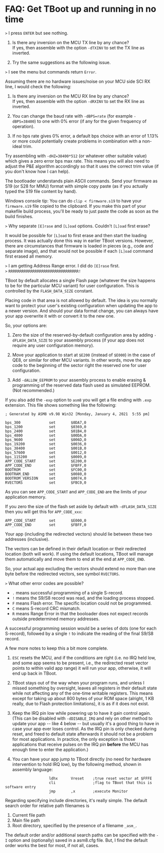FAQ: Get TBoot up and running in no time
========================================

`>` I press `ENTER` but see nothing.

1. Is there any inversion on the MCU TX line by any chance?<br>
   If yes, then assemble with the option `-dTXINV` to set the TX line as inverted.

2. Try the same suggestions as the following issue.

`>` I see the menu but commands return `Error`.

Assuming there are no hardware issues/noise on your MCU side SCI RX line, I would check the following:

1. Is there any inversion on the MCU RX line by any chance?<br>
   If yes, then assemble with the option `-dRXINV` to set the RX line as inverted.

2. You can change the baud rate with `-dBPS=rate` (for example `-dBPS=38400`) to one with 0% error (if any for the given frequency of operation).

3. If no bps rate gives 0% error, a default bps choice with an error of 1.13% or more could potentially create problems in combination with a non-ideal trim.

Try assembling with `-dHZ=38400*512` (or whatever other suitable value) which gives a zero error bps max rate.  This means you will also need to adjust the P&E algorithm accordingly so that it uses the correct trim value (if you don't know how I can help).

The bootloader understands plain ASCII commands.
Send your firmware as S19 (or S28 for MMU) format with simple copy paste (as if you actually typed the S19 file content by hand).

Windows console tip: You can do `clip < firmware.s19` to have your `firmware.s19` file copied to the clipboard.  If you make this part of your makefile build process, you'll be ready to just paste the code as soon as the build finishes.

`>` Why separate `[E]rase` and `[L]oad` options.  Couldn't `[L]oad` first erase?

It would be possible for `[L]oad` to first erase and then start the loading process.  It was actually done this way in earlier TBoot versions.  However, there are circumstances that firmware is loaded in pieces (e.g., code and separate image), and that would not be possible if each `[L]oad` command first erased all memory.

`>` I am getting Address Range error. I did do `[E]rase` first.<br>
`>` `RRRRRRRRRRRRRRRRRRRRRRRRRRRRRRRR!`

TBoot by default allocates a single Flash page (whatever the size happens to be for the particular MCU variant) for user configuration.  This is controlled by the `FLASH_DATA_SIZE` constant.

Placing code in that area is not allowed by default.  The idea is you normally want to protect your user's existing configuration when updating the app to a newer version.  And should your data format change, you can always have your app overwrite it with or convert it to the new one.

So, your options are:

1. Zero the size of the reserved-by-default configuration area by adding `-dFLASH_DATA_SIZE` to your assembly process (if your app does not require any user configuration memory).

2. Move your application to start at `$E200` (instead of `$E000`) in the case of QE8, or similar for other MCU variants.  In other words, move the app code to the beginning of the sector right the reserved one for user configuration.

3. Add `-dALLOW_EEPROM` to your assembly process to enable erasing & programming of the reserved data flash used as simulated EEPROM. (Not recommended.)

If you also add the `-exp` option to `asm8` you will get a file ending with `.exp` extension.  This file shows something like the following:

```
; Generated by ASM8 v9.98 Win32 [Monday, January 4, 2021  5:55 pm]

bps_300             set       $0DA7,0
bps_1200            set       $0369,0
bps_2400            set       $01B4,0
bps_4800            set       $00DA,0
bps_9600            set       $006D,0
bps_19200           set       $0036,0
bps_38400           set       $001B,0
bps_57600           set       $0012,0
bps_115200          set       $0009,0
APP_CODE_START      set       $E200,0
APP_CODE_END        set       $FBFF,0
BOOTROM             set       $FC00,0
BOOTRAM_END         set       $0080,0
BOOTROM_VERSION     set       $0074,0
RVECTORS            set       $FBC0,0
```

As you can see `APP_CODE_START` and `APP_CODE_END` are the limits of your application memory.

If you zero the size of the flash set aside by default with `-dFLASH_DATA_SIZE` then you will get this for `APP_CODE_xxx`:
```
APP_CODE_START      set       $E000,0
APP_CODE_END        set       $FBFF,0
```
Your app (including the redirected vectors) should lie between these two addresses (inclusive).

The vectors can be defined in their default location or their redirected location (both will work).  If using the default locations, TBoot will manage them automatically and move them to end at the end at `APP_CODE_END`.

So, your actual app excluding the vectors should extend no more than one byte before the redirected vectors, see symbol `RVECTORS`.

`>` What other error codes are possible?

* `.` means successful programming of a single S-record.
* `!` means the S9/S8 record was read, and the loading process stopped.
* `F` means Flash error.  The specific location could not be programmed.
* `C` means S-record CRC mismatch.
* `R` means Range Error in that the booloader does not expect records outside predetermined memory addresses.

A successful programming session would be a series of dots (one for each S-record), followed by a single `!` to indicate the reading of the final S9/S8 record.

A few more notes to keep this a bit more complete.

1. `ESC` resets the MCU, and if the conditions are right (i.e. no IRQ held low, and some app seems to be present, i.e., the redirected reset vector points to within valid app range) it will run your app, otherwise, it will end up back in TBoot.

2. TBoot stays out of the way when your program runs, and unless I missed something by oversight, leaves all registers in their default state while not affecting any of the one-time writable registers.  This means except for taking up about 800 bytes of your ROM space (alright, 1 KB really, due to Flash protection limitations), it is as if it does not exist.

3. Keep the IRQ pin low while powering up to have it gain control again.  (This can be disabled with `-dDISABLE_IRQ` and rely on other method to update your app -- like 4 below -- but usually it's a good thing to have in case your app ever loses control.  As the IRQ pin is only checked during reset, and freed to default state afterwards it should not be a problem for most applications.  In practice, the only exception is those applications that receive pulses on the IRQ pin **before** the MCU has enough time to enter the application.)

4. You can have your app jump to TBoot directly (no need for hardware intervention to hold IRQ low), by the following method, shown in assembly language:

```
                    ldhx      Vreset    ;true reset vector at $FFFE
                    cli                 ;flag to TBoot that this is software entry
                    jmp       ,x        ;execute Monitor
```

Regarding specifying include directories, it's really simple.  The default search order for relative path filenames is

1. Current file path
2. Main file path
3. Root directory, specified by the presence of a filename `_asm_`.

The default order and/or additional search paths can be specified with the `-I` option and (optionally) saved in a asm8.cfg file.  But, I find the default order works the best for most, if not all, cases.

